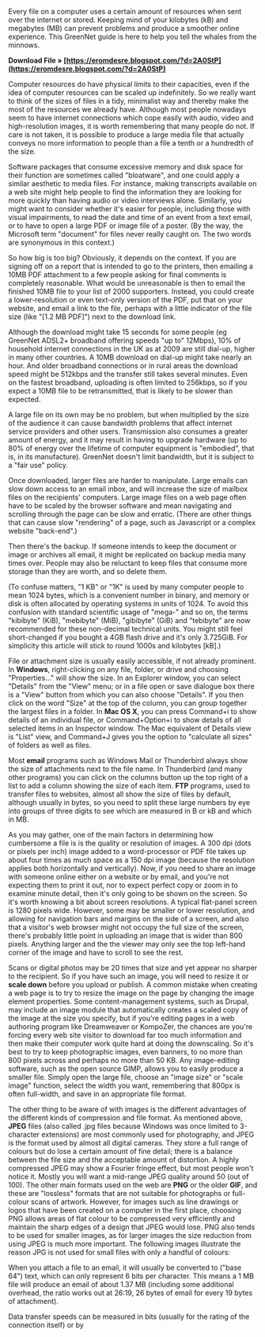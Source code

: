 
 
Every file on a computer uses a certain amount of resources when sent over the internet or stored. Keeping mind of your kilobytes (kB) and megabytes (MB) can prevent problems and produce a smoother online experience. This GreenNet guide is here to help you tell the whales from the minnows.
 
**Download File » [https://eromdesre.blogspot.com/?d=2A0StP](https://eromdesre.blogspot.com/?d=2A0StP)**


 
Computer resources do have physical limits to their capacities, even if the idea of computer resources can be scaled up indefinitely. So we really want to think of the sizes of files in a tidy, minimalist way and thereby make the most of the resources we already have. Although most people nowadays seem to have internet connections which cope easily with audio, video and high-resolution images, it is worth remembering that many people do not. If care is not taken, it is possible to produce a large media file that actually conveys no more information to people than a file a tenth or a hundredth of the size.
 
Software packages that consume excessive memory and disk space for their function are sometimes called "bloatware", and one could apply a similar aesthetic to media files. For instance, making transcripts available on a web site might help people to find the information they are looking for more quickly than having audio or video interviews alone. Similarly, you might want to consider whether it's easier for people, including those with visual impairments, to read the date and time of an event from a text email, or to have to open a large PDF or image file of a poster. (By the way, the Microsoft term "document" for files never really caught on. The two words are synonymous in this context.)
 
So how big is too big? Obviously, it depends on the context. If you are signing off on a report that is intended to go to the printers, then emailing a 10MB PDF attachment to a few people asking for final comments is completely reasonable. What would be unreasonable is then to email the finished 10MB file to your list of 2000 supporters. Instead, you could create a lower-resolution or even text-only version of the PDF, put that on your website, and email a link to the file, perhaps with a little indicator of the file size (like "[1.2 MB PDF]") next to the download link.
 
Although the download might take 15 seconds for some people (eg GreenNet ADSL2+ broadband offering speeds "up to" 12Mbps), 10% of household internet connections in the UK as at 2009 are still dial-up, higher in many other countries. A 10MB download on dial-up might take nearly an hour. And older broadband connections or in rural areas the download speed might be 512kbps and the transfer still takes several minutes. Even on the fastest broadband, uploading is often limited to 256kbps, so if you expect a 10MB file to be retransmitted, that is likely to be slower than expected.

A large file on its own may be no problem, but when multiplied by the size of the audience it can cause bandwidth problems that affect internet service providers and other users. Transmission also consumes a greater amount of energy, and it may result in having to upgrade hardware (up to 80% of energy over the lifetime of computer equipment is "embodied", that is, in its manufacture). GreenNet doesn't limit bandwidth, but it is subject to a "fair use" policy.
 
Once downloaded, larger files are harder to manipulate. Large emails can slow down access to an email inbox, and will increase the size of mailbox files on the recipients' computers. Large image files on a web page often have to be scaled by the browser software and mean navigating and scrolling through the page can be slow and erratic. (There are other things that can cause slow "rendering" of a page, such as Javascript or a complex website "back-end".)
 
Then there's the backup. If someone intends to keep the document or image or archives all email, it might be replicated on backup media many times over. People may also be reluctant to keep files that consume more storage than they are worth, and so delete them.
 
(To confuse matters, "1 KB" or "1K" is used by many computer people to mean 1024 bytes, which is a convenient number in binary, and memory or disk is often allocated by operating systems in units of 1024. To avoid this confusion with standard scientific usage of "mega-" and so on, the terms "kibibyte" (KiB), "mebibyte" (MiB), "gibibyte" (GiB) and "tebibyte" are now recommended for these non-decimal technical units. You might still feel short-changed if you bought a 4GB flash drive and it's only 3.725GiB. For simplicity this article will stick to round 1000s and kilobytes [kB].)
 
File or attachment size is usually easily accessible, if not already prominent. In **Windows**, right-clicking on any file, folder, or drive and choosing "Properties..." will show the size. In an Explorer window, you can select "Details" from the "View" menu; or in a file open or save dialogue box there is a "View" button from which you can also choose "Details". If you then click on the word "Size" at the top of the column, you can group together the largest files in a folder. In **Mac OS X**, you can press Command+i to show details of an individual file, or Command+Option+i to show details of all selected items in an Inspector window. The Mac equivalent of Details view is "List" view, and Command+J gives you the option to "calculate all sizes" of folders as well as files.
 
Most **email** programs such as Windows Mail or Thunderbird always show the size of attachments next to the file name. In Thunderbird (and many other programs) you can click on the columns button up the top right of a list to add a column showing the size of each item. **FTP** programs, used to transfer files to websites, almost all show the size of files by default, although usually in bytes, so you need to split these large numbers by eye into groups of three digits to see which are measured in B or kB and which in MB.
 
As you may gather, one of the main factors in determining how cumbersome a file is is the quality or resolution of images. A 300 dpi (dots or pixels per inch) image added to a word-processor or PDF file takes up about four times as much space as a 150 dpi image (because the resolution applies both horizontally and vertically). Now, if you need to share an image with someone online either on a website or by email, and you're not expecting them to print it out, nor to expect perfect copy or zoom in to examine minute detail, then it's only going to be shown on the screen. So it's worth knowing a bit about screen resolutions. A typical flat-panel screen is 1280 pixels wide. However, some may be smaller or lower resolution, and allowing for navigation bars and margins on the side of a screen, and also that a visitor's web browser might not occupy the full size of the screen, there's probably little point in uploading an image that is wider than 800 pixels. Anything larger and the the viewer may only see the top left-hand corner of the image and have to scroll to see the rest.
 
Scans or digital photos may be 20 times that size and yet appear no sharper to the recipient. So if you have such an image, you will need to resize it or **scale down** before you upload or publish. A common mistake when creating a web page is to try to resize the image on the page by changing the image element properties. Some content-management systems, such as Drupal, may include an image module that automatically creates a scaled copy of the image at the size you specify, but if you're editing pages in a web authoring program like Dreamweaver or KompoZer, the chances are you're forcing every web site visitor to download far too much information and then make their computer work quite hard at doing the downscaling. So it's best to try to keep photographic images, even banners, to no more than 800 pixels across and perhaps no more than 50 KB. Any image-editing software, such as the open source GIMP, allows you to easily produce a smaller file. Simply open the large file, choose an "image size" or "scale image" function, select the width you want, remembering that 800px is often full-width, and save in an appropriate file format.
 
The other thing to be aware of with images is the different advantages of the different kinds of compression and file format. As mentioned above, **JPEG** files (also called .jpg files because Windows was once limited to 3-character extensions) are most commonly used for photography, and JPEG is the format used by almost all digital cameras. They store a full range of colours but do lose a certain amount of fine detail; there is a balance between the file size and the acceptable amount of distortion. A highly compressed JPEG may show a Fourier fringe effect, but most people won't notice it. Mostly you will want a mid-range JPEG quality around 50 (out of 100). The other main formats used on the web are **PNG** or the older **GIF**, and these are "lossless" formats that are not suitable for photographs or full-colour scans of artwork. However, for images such as line drawings or logos that have been created on a computer in the first place, choosing PNG allows areas of flat colour to be compressed very efficiently and maintain the sharp edges of a design that JPEG would lose. PNG also tends to be used for smaller images, as for larger images the size reduction from using JPEG is much more important. The following images illustrate the reason JPG is not used for small files with only a handful of colours:
 
When you attach a file to an email, it will usually be converted to ("base 64") text, which can only represent 6 bits per character. This means a 1 MB file will produce an email of about 1.37 MB (including some additional overhead, the ratio works out at 26:19, 26 bytes of email for every 19 bytes of attachment).
 
Data transfer speeds can be measured in bits (usually for the rating of the connection itself) or by